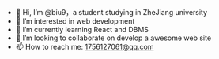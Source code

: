 - 👋 Hi, I’m @biu9，a student studying in ZheJiang university
- 👀 I’m interested in web development
- 🌱 I’m currently learning React and DBMS
- 💞️ I’m looking to collaborate on develop a awesome web site
- 📫 How to reach me: 1756127061@qq.com

<!---
biu9/biu9 is a ✨ special ✨ repository because its `README.md` (this file) appears on your GitHub profile.
You can click the Preview link to take a look at your changes.
--->
